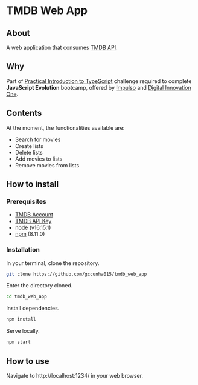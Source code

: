 [Impulso]: https://impulso.work/
[Digital Innovation One]: https://www.dio.me/en
[Practical Introduction to TypeScript]: https://github.com/gccunha015/dio-impulso-javascript_evolution-modulo_3-desafio_de_projeto
[TMDB API]: https://www.themoviedb.org/documentation/api
[npm]: https://docs.npmjs.com/
[node]: https://nodejs.org/en/docs/
[TMDB Account]: https://www.themoviedb.org/
[TMDB API Key]: https://developers.themoviedb.org/3/getting-started/introduction

# TMDB Web App
## About
A web application that consumes [TMDB API].

## Why
Part of [Practical Introduction to TypeScript] challenge required to complete **JavaScript Evolution** bootcamp, offered by [Impulso] and [Digital Innovation One].

## Contents
At the moment, the functionalities available are:
- Search for movies
- Create lists
- Delete lists
- Add movies to lists
- Remove movies from lists

## How to install
### Prerequisites
- [TMDB Account]
- [TMDB API Key]
- [node] (v16.15.1)
- [npm] (8.11.0)

### Installation
In your terminal, clone the repository.
```bash
git clone https://github.com/gccunha015/tmdb_web_app
```
Enter the directory cloned.
```bash
cd tmdb_web_app
```
Install dependencies.
```bash
npm install
```
Serve locally.
```bash
npm start
```

## How to use
Navigate to http://localhost:1234/ in your web browser.
